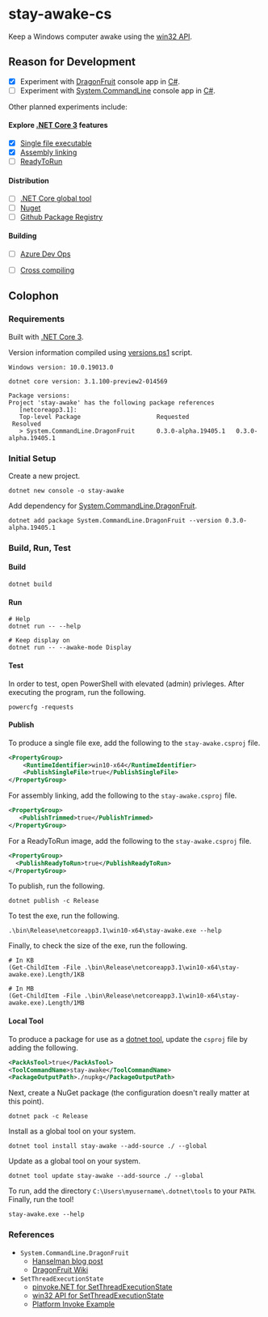 # stay-awake-cs

Keep a Windows computer awake using the [win32 API](https://docs.microsoft.com/en-us/windows/win32/apiindex/windows-api-list).

## Reason for Development

- [x] Experiment with [DragonFruit](https://github.com/dotnet/command-line-api/wiki/DragonFruit-overview) console app in [C#](https://docs.microsoft.com/en-us/dotnet/csharp/). 
- [ ] Experiment with [System.CommandLine](https://github.com/dotnet/command-line-api/wiki/Your-first-app-with-System.CommandLine) console app in [C#](https://docs.microsoft.com/en-us/dotnet/csharp/).

Other planned experiments include:

#### Explore [.NET Core 3](https://docs.microsoft.com/en-us/dotnet/core/whats-new/dotnet-core-3-0) features
- [x] [Single file executable](https://docs.microsoft.com/en-us/dotnet/core/whats-new/dotnet-core-3-0#single-file-executables)
- [x] [Assembly linking](https://docs.microsoft.com/en-us/dotnet/core/whats-new/dotnet-core-3-0#assembly-linking)
- [ ] [ReadyToRun](https://docs.microsoft.com/en-us/dotnet/core/whats-new/dotnet-core-3-0#readytorun-images)

#### Distribution
- [ ] [.NET Core global tool](https://docs.microsoft.com/en-us/dotnet/core/tools/global-tools)
- [ ] [Nuget](https://www.nuget.org/)
- [ ] [Github Package Registry](https://help.github.com/en/github/managing-packages-with-github-package-registry/configuring-nuget-for-use-with-github-package-registry)

#### Building
- [ ] [Azure Dev Ops](https://azure.microsoft.com/en-us/services/devops/)
- [ ] [Cross compiling](https://docs.microsoft.com/en-us/dotnet/core/rid-catalog)


## Colophon

### Requirements
Built with [.NET Core 3](https://dotnet.microsoft.com/download/dotnet-core/3.0).

Version information compiled using [versions.ps1](https://github.com/curtisalexander/stay-awake/blob/master/versions.ps1) script.

```
Windows version: 10.0.19013.0

dotnet core version: 3.1.100-preview2-014569

Package versions:
Project 'stay-awake' has the following package references
   [netcoreapp3.1]:
   Top-level Package                     Requested
 Resolved
   > System.CommandLine.DragonFruit      0.3.0-alpha.19405.1   0.3.0-alpha.19405.1
```

### Initial Setup

Create a new project.

```pwsh
dotnet new console -o stay-awake
```

Add dependency for [System.CommandLine.DragonFruit](https://www.nuget.org/packages/System.CommandLine.DragonFruit).

```pwsh
dotnet add package System.CommandLine.DragonFruit --version 0.3.0-alpha.19405.1
```

### Build, Run, Test

#### Build

```pwsh
dotnet build
```

#### Run

```pwsh
# Help 
dotnet run -- --help

# Keep display on
dotnet run -- --awake-mode Display
```

#### Test

In order to test, open PowerShell with elevated (admin) privleges.  After executing the program, run the following.

```pwsh
powercfg -requests
```

#### Publish

To produce a single file exe, add the following to the `stay-awake.csproj` file.

```xml
<PropertyGroup>
    <RuntimeIdentifier>win10-x64</RuntimeIdentifier>
    <PublishSingleFile>true</PublishSingleFile>
</PropertyGroup>
```

For assembly linking, add the following to the `stay-awake.csproj` file.

```xml
<PropertyGroup>
   <PublishTrimmed>true</PublishTrimmed>
</PropertyGroup>
```

For a ReadyToRun image, add the following to the `stay-awake.csproj` file.

```xml
<PropertyGroup>
  <PublishReadyToRun>true</PublishReadyToRun>
</PropertyGroup>
```

To publish, run the following.

```pwsh
dotnet publish -c Release
```

To test the exe, run the following.

```pwsh
.\bin\Release\netcoreapp3.1\win10-x64\stay-awake.exe --help
```

Finally, to check the size of the exe, run the following.

```pwsh
# In KB
(Get-ChildItem -File .\bin\Release\netcoreapp3.1\win10-x64\stay-awake.exe).Length/1KB

# In MB
(Get-ChildItem -File .\bin\Release\netcoreapp3.1\win10-x64\stay-awake.exe).Length/1MB
```

#### Local Tool

To produce a package for use as a [dotnet tool](https://docs.microsoft.com/en-us/dotnet/core/tools/dotnet-tool-install), update the `csproj` file by adding the following.

```xml
<PackAsTool>true</PackAsTool>
<ToolCommandName>stay-awake</ToolCommandName>
<PackageOutputPath>./nupkg</PackageOutputPath>
```

Next, create a NuGet package (the configuration doesn't really matter at this point).

```
dotnet pack -c Release
```

Install as a global tool on your system.

```
dotnet tool install stay-awake --add-source ./ --global
```

Update as a global tool on your system.

```pwsh
dotnet tool update stay-awake --add-source ./ --global
```

To run, add the directory `C:\Users\myusername\.dotnet\tools` to your `PATH`.  Finally, run the tool!

```pwsh
stay-awake.exe --help
```

### References
- `System.CommandLine.DragonFruit`
    - [Hanselman blog post](https://www.hanselman.com/blog/DragonFruitAndSystemCommandLineIsANewWayToThinkAboutNETConsoleApps.aspx)
    - [DragonFruit Wiki](https://github.com/dotnet/command-line-api/wiki/DragonFruit-overview)
- `SetThreadExecutionState`
    - [pinvoke.NET for SetThreadExecutionState](https://www.pinvoke.net/default.aspx/kernel32/SetThreadExecutionState.html)
    - [win32 API for SetThreadExecutionState](https://docs.microsoft.com/en-us/windows/win32/api/winbase/nf-winbase-setthreadexecutionstate?redirectedfrom=MSDN)
    - [Platform Invoke Example](https://docs.microsoft.com/en-us/dotnet/csharp/programming-guide/interop/how-to-use-platform-invoke-to-play-a-wave-file)
